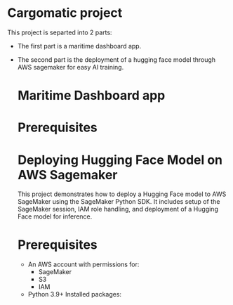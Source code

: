 # Cargomatic project

This project is separted into 2 parts:
- The first part is a maritime dashboard app. 

- The second part is the deployment of a hugging face model through AWS sagemaker for easy AI training. 


    # Maritime Dashboard app

    # Prerequisites


    # Deploying Hugging Face Model on AWS Sagemaker

    This project demonstrates how to deploy a Hugging Face model to AWS SageMaker using the SageMaker Python SDK.
    It includes setup of the SageMaker session, IAM role handling, and deployment of a Hugging Face model for inference.

    # Prerequisites

    - An AWS account with permissions for:
        - SageMaker
        - S3
        - IAM
    - Python 3.9+
    Installed packages:
